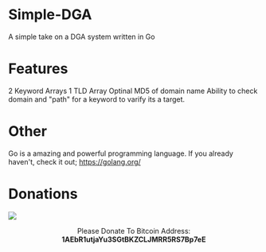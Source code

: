 # Simple-DGA
A simple take on a DGA system written in Go

# Features
2 Keyword Arrays
1 TLD Array
Optinal MD5 of domain name
Ability to check domain and "path" for a keyword to varify its a target.

# Other

Go is a amazing and powerful programming language. If you already haven't, check it out; https://golang.org/

# Donations
<img src="https://blockchain.info/Resources/buttons/donate_64.png"/>
<p align="center">Please Donate To Bitcoin Address: <b>1AEbR1utjaYu3SGtBKZCLJMRR5RS7Bp7eE</b></p>

